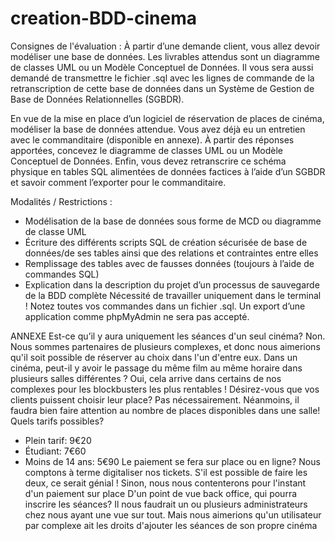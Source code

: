 # creation-BDD-cinema

Consignes de l'évaluation :
À partir d’une demande client, vous allez devoir modéliser une base de données.
Les livrables attendus sont un diagramme de classes UML ou un Modèle Conceptuel de Données.
Il vous sera aussi demandé de transmettre le fichier .sql avec les lignes de commande de la retranscription
de cette base de données dans un Système de Gestion de Base de Données Relationnelles (SGBDR).

En vue de la mise en place d’un logiciel de réservation de places de cinéma, modéliser la base de données
attendue.
Vous avez déjà eu un entretien avec le commanditaire (disponible en annexe). À partir des réponses
apportées, concevez le diagramme de classes UML ou un Modèle Conceptuel de Données.
Enfin, vous devez retranscrire ce schéma physique en tables SQL alimentées de données factices à l’aide
d’un SGBDR et savoir comment l’exporter pour le commanditaire.

Modalités / Restrictions :
- Modélisation de la base de données sous forme de MCD ou diagramme de classe UML
- Écriture des différents scripts SQL de création sécurisée de base de données/de ses tables ainsi
que des relations et contraintes entre elles
- Remplissage des tables avec de fausses données (toujours à l’aide de commandes SQL)
- Explication dans la description du projet d’un processus de sauvegarde de la BDD complète
Nécessité de travailler uniquement dans le terminal !
Notez toutes vos commandes dans un fichier .sql. Un export d’une application comme phpMyAdmin ne
sera pas accepté.

ANNEXE
Est-ce qu’il y aura uniquement les séances d'un seul cinéma?
Non. Nous sommes partenaires de plusieurs complexes, et donc nous aimerions qu'il soit possible de
réserver au choix dans l'un d'entre eux.
Dans un cinéma, peut-il y avoir le passage du même film au même horaire dans plusieurs salles
différentes ?
Oui, cela arrive dans certains de nos complexes pour les blockbusters les plus rentables !
Désirez-vous que vos clients puissent choisir leur place?
Pas nécessairement. Néanmoins, il faudra bien faire attention au nombre de places disponibles dans une
salle!
Quels tarifs possibles?
- Plein tarif: 9€20
- Étudiant: 7€60
- Moins de 14 ans: 5€90
Le paiement se fera sur place ou en ligne?
Nous comptons à terme digitaliser nos tickets. S'il est possible de faire les deux, ce serait génial ! Sinon,
nous nous contenterons pour l'instant d'un paiement sur place
D'un point de vue back office, qui pourra inscrire les séances?
Il nous faudrait un ou plusieurs administrateurs chez nous ayant une vue sur tout. Mais nous aimerions
qu'un utilisateur par complexe ait les droits d'ajouter les séances de son propre cinéma
